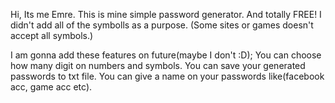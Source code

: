 Hi, Its me Emre. This is mine simple password generator. And totally FREE! I didn't add all of the symbolls as a purpose. (Some sites or games doesn't accept all symbols.)

I am gonna add these features on future(maybe I don't :D); You can choose how many digit on numbers and symbols. You can save your generated passwords to txt file. You can give a name on your passwords like(facebook acc, game acc etc).
